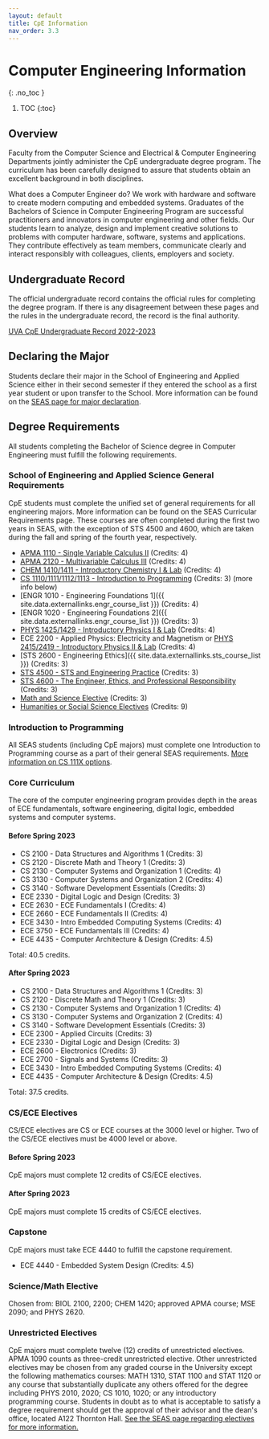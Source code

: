 ```yaml
---
layout: default
title: CpE Information
nav_order: 3.3
---
```


# Computer Engineering Information
{: .no_toc }

1. TOC
{:toc}

## Overview

Faculty from the Computer Science and Electrical & Computer Engineering
Departments jointly administer the CpE undergraduate degree program. The
curriculum has been carefully designed to assure that students obtain an
excellent background in both disciplines.

What does a Computer Engineer do? We work with hardware and software to create
modern computing and embedded systems. Graduates of the Bachelors of Science in
Computer Engineering Program are successful practitioners and innovators in
computer engineering and other fields. Our students learn to analyze, design and
implement creative solutions to problems with computer hardware, software,
systems and applications. They contribute effectively as team members,
communicate clearly and interact responsibly with colleagues, clients, employers
and society.


## Undergraduate Record

The official undergraduate record contains the official rules for completing the
degree program. If there is any disagreement between these pages and the rules
in the undergraduate record, the record is the final authority.

[UVA CpE Undergraduate Record 2022-2023](http://records.ureg.virginia.edu/preview_program.php?catoid=54&poid=7138)


## Declaring the Major

Students declare their major in the School of Engineering and Applied Science
either in their second semester if they entered the school as a first year
student or upon transfer to the School. More information can be found on the
[SEAS page for major declaration](http://records.ureg.virginia.edu/content.php?catoid=54&navoid=4326#Major_Minor).


## Degree Requirements

All students completing the Bachelor of Science degree in Computer Engineering
must fulfill the following requirements.

### School of Engineering and Applied Science General Requirements

CpE students must complete the unified set of general requirements for all
engineering majors. More information can be found on the SEAS Curricular
Requirements page. These courses are often completed during the first two years
in SEAS, with the exception of STS 4500 and 4600, which are taken during the
fall and spring of the fourth year, respectively.

*   [APMA 1110 - Single Variable Calculus II](https://louslist.org/CC/APMA.html) (Credits: 4)
*   [APMA 2120 - Multivariable Calculus III](https://louslist.org/CC/APMA.html) (Credits: 4)
*   [CHEM 1410/1411 - Introductory Chemistry I & Lab](https://louslist.org/CC/Chemistry.html) (Credits: 4)
*   [CS 1110/1111/1112/1113 - Introduction to Programming](/courses.html#cs-1110-introduction-to-programming) (Credits: 3) (more info below)
* [ENGR 1010 - Engineering Foundations 1]({{ site.data.externallinks.engr_course_list }}) (Credits: 4)
* [ENGR 1020 - Engineering Foundations 2]({{ site.data.externallinks.engr_course_list }}) (Credits: 3)
*   [PHYS 1425/1429 - Introductory Physics I & Lab](https://louslist.org/CC/Physics.html) (Credits: 4)
*   ECE 2200 - Applied Physics: Electricity and Magnetism or [PHYS 2415/2419 - Introductory Physics II & Lab](https://louslist.org/CC/Physics.html) (Credits: 4)
* [STS 2600 - Engineering Ethics]({{ site.data.externallinks.sts_course_list }}) (Credits: 3)
*   [STS 4500 - STS and Engineering Practice](https://louslist.org/CC/STS.html) (Credits: 3)
*   [STS 4600 - The Engineer, Ethics, and Professional Responsibility](https://louslist.org/CC/STS.html) (Credits: 3)
*   [Math and Science Elective](https://engineering.virginia.edu/current-students/current-undergraduate-students/degree-information/elective-information) (Credits: 3)
*   [Humanities or Social Science Electives](https://engineering.virginia.edu/current-students/current-undergraduate-students/degree-information/elective-information) (Credits: 9)

### Introduction to Programming

All SEAS students (including CpE majors) must complete one Introduction to
Programming course as a part of their general SEAS requirements.
[More information on CS 111X options](/bscs.html#introduction-to-programming).

### Core Curriculum

The core of the computer engineering program provides depth in the areas of ECE
fundamentals, software engineering, digital logic, embedded systems and computer
systems.

#### Before Spring 2023

* CS 2100 - Data Structures and Algorithms 1 (Credits: 3)
* CS 2120 - Discrete Math and Theory 1 (Credits: 3)
* CS 2130 - Computer Systems and Organization 1 (Credits: 4)
* CS 3130 - Computer Systems and Organization 2 (Credits: 4)
* CS 3140 - Software Development Essentials (Credits: 3)
* ECE 2330 - Digital Logic and Design (Credits: 3)
* ECE 2630 - ECE Fundamentals I (Credits: 4)
* ECE 2660 - ECE Fundamentals II (Credits: 4)
* ECE 3430 - Intro Embedded Computing Systems (Credits: 4)
* ECE 3750 - ECE Fundamentals III (Credits: 4)
* ECE 4435 - Computer Architecture & Design (Credits: 4.5)

Total: 40.5 credits.

#### After Spring 2023

* CS 2100 - Data Structures and Algorithms 1 (Credits: 3)
* CS 2120 - Discrete Math and Theory 1 (Credits: 3)
* CS 2130 - Computer Systems and Organization 1 (Credits: 4)
* CS 3130 - Computer Systems and Organization 2 (Credits: 4)
* CS 3140 - Software Development Essentials (Credits: 3)
* ECE 2300 - Applied Circuits (Credits: 3)
* ECE 2330 - Digital Logic and Design (Credits: 3)
* ECE 2600 - Electronics (Credits: 3)
* ECE 2700 - Signals and Systems (Credits: 3)
* ECE 3430 - Intro Embedded Computing Systems (Credits: 4)
* ECE 4435 - Computer Architecture & Design (Credits: 4.5)

Total: 37.5 credits.

### CS/ECE Electives

CS/ECE electives are CS or ECE courses at the 3000 level or
higher. Two of the CS/ECE electives must be 4000 level or above.

#### Before Spring 2023

CpE majors must complete 12 credits of CS/ECE electives.

#### After Spring 2023

CpE majors must complete 15 credits of CS/ECE electives.

### Capstone

CpE majors must take ECE 4440 to fulfill the capstone requirement.

- ECE 4440 - Embedded System Design (Credits: 4.5)

### Science/Math Elective

Chosen from: BIOL 2100, 2200; CHEM 1420; approved APMA course; MSE 2090; and
PHYS 2620.

### Unrestricted Electives

CpE majors must complete twelve (12) credits of unrestricted electives.
APMA 1090 counts as three-credit unrestricted elective. Other unrestricted
electives may be chosen from any graded course in the University except the
following mathematics courses: MATH 1310, STAT 1100 and STAT 1120 or any course
that substantially duplicate any others offered for the degree including PHYS
2010, 2020; CS 1010, 1020; or any introductory programming course. Students in
doubt as to what is acceptable to satisfy a degree requirement should get the
approval of their advisor and the dean's office, located A122 Thornton Hall.
[See the SEAS page regarding electives for more
information.](https://engineering.virginia.edu/current-students/current-undergraduate-students/degree-information/elective-information)
